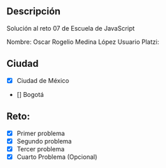 ## Descripción

Solución al reto 07 de Escuela de JavaScript

Nombre: Oscar Rogelio Medina López
Usuario Platzi: 

## Ciudad
- [X] Ciudad de México
- [] Bogotá

## Reto:
  - [X] Primer problema
  - [X] Segundo problema
  - [X] Tercer problema
  - [X] Cuarto Problema (Opcional)